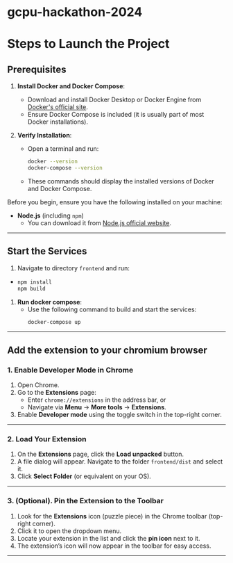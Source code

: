 # gcpu-hackathon-2024
# **Steps to Launch the Project**

## **Prerequisites**
1. **Install Docker and Docker Compose**:
   - Download and install Docker Desktop or Docker Engine from [Docker's official site](https://www.docker.com/).
   - Ensure Docker Compose is included (it is usually part of most Docker installations).

2. **Verify Installation**:
   - Open a terminal and run:
     ```bash
     docker --version
     docker-compose --version
     ```
   - These commands should display the installed versions of Docker and Docker Compose.
  
Before you begin, ensure you have the following installed on your machine:

- **Node.js** (including `npm`)
  - You can download it from [Node.js official website](https://nodejs.org/).

---

## **Start the Services**
1. Navigate to directory ```frontend``` and run:
  - ```bash
    npm install
    npm build
    ```

1. **Run docker compose**:
   - Use the following command to build and start the services:
     ```bash
     docker-compose up
     ```
---

## **Add the extension to your chromium browser**

### **1. Enable Developer Mode in Chrome**
1. Open Chrome.
2. Go to the **Extensions** page:
   - Enter `chrome://extensions` in the address bar, or
   - Navigate via **Menu** → **More tools** → **Extensions**.
3. Enable **Developer mode** using the toggle switch in the top-right corner.

---

### **2. Load Your Extension**
1. On the **Extensions** page, click the **Load unpacked** button.
2. A file dialog will appear. Navigate to the folder `frontend/dist` and select it.
3. Click **Select Folder** (or equivalent on your OS).


---

### **3. (Optional). Pin the Extension to the Toolbar**
1. Look for the **Extensions** icon (puzzle piece) in the Chrome toolbar (top-right corner).
2. Click it to open the dropdown menu.
3. Locate your extension in the list and click the **pin icon** next to it.
4. The extension’s icon will now appear in the toolbar for easy access.

---


